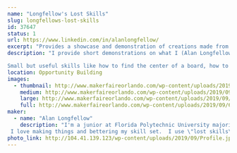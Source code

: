 ```yaml
---
name: "Longfellow's Lost Skills"
slug: longfellows-lost-skills
id: 37647
status: 1
url: https://www.linkedin.com/in/alanlongfellow/
excerpt: "Provides a showcase and demonstration of creations made from Maker-related skills that are no longer common knowledge since the advent of computer technology (such as using machinists' hand tools, manual drafting, restoring vintage tools, etc.)  You don't need a fancy $15,000 CNC machine to make a wooden chair - all you need is a chisel, a saw, a hand plane, and a couple of Maker skills lost to history... until now."
description: "I provide short demonstrations on what I (Alan Longfellow) call \"lost skills\" such as using hand tools to make accurate measurements, using a wood plane rather than an expensive milling machine, manual drafting equipment rather than clunky CAD software, restoring old, rusty yard-sale tools with nothing but steel wool and WD-40, among many other things.

Small but useful skills like how to find the center of a board, how to divide a line, or how to properly use a micrometer caliper, chisel, hand saw, or vernier caliper will be demonstrated.  The centerpiece of my exhibit will be an accurate, precise, custom-built 3D printer dubbed the \"Messingdrucker I\" that I made completely from precision-machined parts intended to demonstrate the need for an accurate, rigid 3D printer in the industry, along with a small (2 ft by 4 ft) model train display featuring vintage 1950s-era Lionel model trains.  So much innovation has been lost to history that I feel that it is important to \"dig it all up\" and use it for the greater good of the Maker community!"
location: Opportunity Building
images:
  - thumbnail: http://www.makerfaireorlando.com/wp-content/uploads/2019/09/66626308_2636965326335862_5596586571051306873_n.jpg
    medium: http://www.makerfaireorlando.com/wp-content/uploads/2019/09/66626308_2636965326335862_5596586571051306873_n.jpg
    large: http://www.makerfaireorlando.com/wp-content/uploads/2019/09/66626308_2636965326335862_5596586571051306873_n.jpg
    full: http://www.makerfaireorlando.com/wp-content/uploads/2019/09/66626308_2636965326335862_5596586571051306873_n.jpg
maker:
  - name: "Alan Longfellow"
    description: "I'm a junior at Florida Polytechnic University majoring in Mechanical Engineering with a deep passion for math, physics, and creative innovation. 
 I love making things and bettering my skill set.  I use \"lost skills\" that people usually no longer have, such as using manual machine tools and vintage woodworking equipment.  I want to share these skills with people in the area and help get them started if they want to join us Makers!"
photo_link: http://104.41.139.123/wp-content/uploads/2019/09/Profile.jpg
---
```

